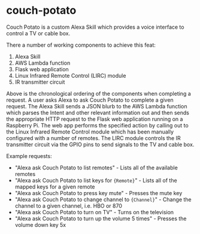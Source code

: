 # couch-potato

Couch Potato is a custom Alexa Skill which provides a voice interface to control a TV or cable box.

There a number of working components to achieve this feat:  
1. Alexa Skill  
2. AWS Lambda function  
3. Flask web application  
4. Linux Infrared Remote Control (LIRC) module  
5. IR transmitter circuit 

Above is the chronological ordering of the components when completing a request. A user asks Alexa to ask Couch Potato to complete a given request. The Alexa Skill sends a JSON blurb to the AWS Lambda function which parses the Intent and other relevant information out and then sends the appropriate HTTP request to the Flask web application running on a Raspberry Pi. The web app performs the specified action by calling out to the Linux Infrared Remote Control module which has been manually configured with a number of remotes. The LIRC module controls the IR transmitter circuit via the GPIO pins to send signals to the TV and cable box.

Example requests:
- "Alexa ask Couch Potato to list remotes" - Lists all of the available remotes
- "Alexa ask Couch Potato to list keys for `{Remote}`" - Lists all of the mapped keys for a given remote
- "Alexa ask Couch Potato to press key mute" - Presses the mute key
- "Alexa ask Couch Potato to change channel to `{Channel}`" - Change the channel to a given channel, i.e. HBO or 870
- "Alexa ask Couch Potato to turn on TV" - Turns on the television
- "Alexa ask Couch Potato to turn up the volume 5 times" - Presses the volume down key 5x



